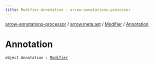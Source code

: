 ```yaml
---
title: Modifier.Annotation - arrow-annotations-processor
---
```


[arrow-annotations-processor](../../index.html) / [arrow.meta.ast](../index.html) / [Modifier](index.html) / [Annotation](./-annotation.html)

# Annotation

`object Annotation : `[`Modifier`](index.html)